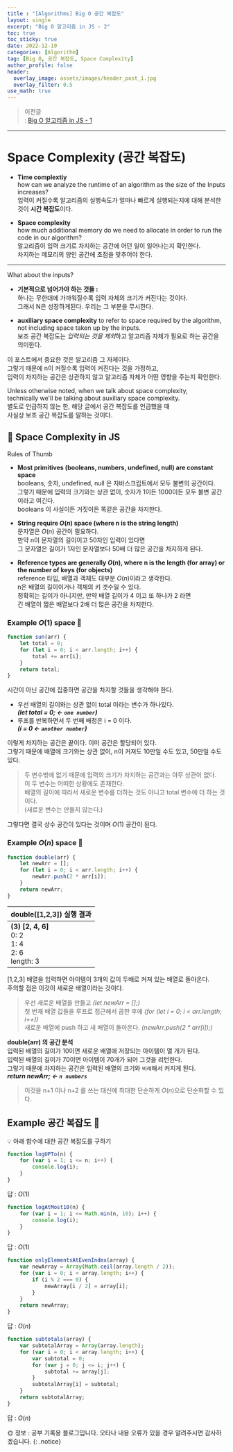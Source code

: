 ```yaml
---
title : "[Algorithms] Big O 공간 복잡도"
layout: single
excerpt: "Big O 알고리즘 in JS - 2"
toc: true
toc_sticky: true
date: 2022-12-19
categories: [Algorithm]
tag: [Big O, 공간 복잡도, Space Complexity]
author_profile: false
header:
  overlay_image: assets/images/header_post_1.jpg
  overlay_filter: 0.5 
use_math: true
---  
```


> 이전글  
: [Big O 알고리즘 in JS - 1](http://localhost:4000/algorithm/BigO/)

---

# Space Complexity (공간 복잡도)  
- **Time complextiy**   
how can we analyze the runtime of an algorithm as the size of the Inputs increases?  
입력이 커질수록 알고리즘의 실행속도가 얼마나 빠르게 실행되는지에 대해 분석한 것이 **시간 복잡도**이다.  

- **Space complexity**  
how much additional memory do we need to allocate in order to run the code in our algorithm?  
알고리즘이 입력 크기로 차지하는 공간에 어던 일이 일어나는지 확인한다.  
차지하는 메모리의 양인 공간에 초점을 맞추어야 한다.  

---

What about the inputs?  

- **기본적으로 넘어가야 하는 것들 :**  
하나는 무한대에 가까워질수록 입력 자체의 크기가 커진다는 것이다.  
그래서 N은 성장하게된다. 우리는 그 부분을 무시한다.  

- **auxiliary space complexity** to refer to space required by the algorithm,   
not including space taken up by the inputs.  
보조 공간 복잡도는 *입력되는 것을 제외*하고 알고리즘 자체가 필요로 하는 공간을 의미한다.  

이 포스트에서 중요한 것은 알고리즘 그 자체이다.  
그렇기 때문에 n이 커질수록 입력이 커진다는 것을 가정하고,  
입력이 차지하는 공간은 상관하지 않고 알고리즘 자체가 어떤 영향을 주는지 확인한다.  

Unless otherwise noted, when we talk about space complexity,  
technically we'll be talking about auxiliary space complexity.  
별도로 언급하지 않는 한, 해당 글에서 공간 복잡도를 언급했을 때  
사실상 보조 공간 복잡도를 말하는 것이다.  

## 📁 Space Complexity in JS 
Rules of Thumb  
- **Most primitives (booleans, numbers, undefined, null) are constant space**  
booleans, 숫자, undefined, null 은 자바스크립트에서 모두 불변의 공간이다.  
그렇기 때문에 입력의 크기와는 상관 없이, 숫자가 1이든 1000이든 모두 불변 공간이라고 여긴다.  
booleans 이 사실이든 거짓이든 똑같은 공간을 차지한다.  

- **String require $O(n)$ space (where n is the string length)**  
문자열은 $O(n)$ 공간이 필요하다.  
만약 n이 문자열의 길이이고 50자인 입력이 있다면  
그 문자열은 길이가 1자인 문자열보다 50배 더 많은 공간을 차지하게 된다.  

- **Reference types are generally $O(n)$, where n is the length (for array) or the number of keys (for objects)**  
reference 타입, 배열과 객체도 대부분 $O(n)$이라고 생각한다.  
n은 배열의 길이이거나 객체의 키 갯수일 수 있다.  
정확히는 길이가 아니지만, 만약 배열 길이가 4 이고 또 하나가 2 라면  
긴 배열이 짧은 배열보다 2배 더 많은 공간을 차지한다.  

### Example $O(1)$ space 📝  
```javascript
function sun(arr) {
    let total = 0;
    for (let i = 0; i < arr.length; i++) {
        total += arr[i];
    }
    return total;
}
```
시간이 아닌 공간에 집중하면 공간을 차지할 것들을 생각해야 한다.  

- 우선 배열의 길이와는 상관 없이 total 이라는 변수가 하나있다.  
***(let total = 0; ← `one number`)***  
- 루프를 반복하면서 두 번째 배정은 i = 0 이다.   
***(i = 0 ← `another number`)***  

이렇게 차지하는 공간은 끝이다. 이미 공간은 할당되어 있다.  
그렇기 때문에 배열에 크기와는 상관 없이, n이 커져도 10만일 수도 있고, 50만일 수도 있다.  

> 두 변수밖에 없기 때문에 입력의 크기가 차지하는 공간과는 아무 상관이 없다.  
이 두 변수는 어떠한 상황에도 존재한다.  
배열의 길이에 따라서 새로운 변수를 더하는 것도 아니고 total 변수에 더 하는 것이다.  
(새로운 변수는 만들지 않는다.)

그렇다면 결국 상수 공간이 있다는 것이며 $O(1)$ 공간이 된다.  

### Example $O(n)$ space 📝
```javascript
function double(arr) {
    let newArr = [];
    for (let i = 0; i < arr.length; i++) {
        newArr.push(2 * arr[i]);
    }
    return newArr;
}
```

|double([1,2,3]) 실행 결과|
|:---|
|**(3) [2, 4, 6]** <br> 0: 2 <br> 1: 4 <br> 2: 6 <br> length: 3|

[1,2,3] 배열을 입력하면 아이템이 3개의 값이 두배로 커져 있는 배열로 돌아온다.  
주의할 점은 이것이 새로운 배열이라는 것이다.  

> 우선 새로운 배열을 만들고 *(let newArr = [];)*  
첫 번재 배열 값들을 루프로 접근해서 곱한 후에 *(for (let i = 0; i < arr.length; i++))*  
새로운 배열에 push 하고 새 배열이 돌아온다. *(newArr.push(2 * arr[i]);)*   

**double(arr) 의 공간 분석**   
입력된 배열의 길이가 10이면 새로운 배열에 저장되는 아이템이 열 개가 된다.  
입력된 배열의 길이가 70이면 아이템이 70개가 되어 그것을 리턴한다.  
그렇기 때문에 차지하는 공간은 입력된 배열의 크기와 `비례`해서 커지게 된다.  
***return newArr; ← `n numbers`***  

> 이것을 n+1 이나 n+2 를 쓰는 대신에 최대한 단순하게 $O(n)$으로 단순화할 수 있다.  

## Example 공간 복잡도 📝  
💡 아래 함수에 대한 공간 복잡도를 구하기
```javascript
function logUPTo(n) {
    for (var i = 1; i <= n; i++) {
        console.log(i);
    }
}
```
답 : $O(1)$  

```javascript
function logAtMost10(n) {
    for (var i = 1; i <= Math.min(n, 10); i++) {
        console.log(i);
    }
}
```
답 : $O(1)$  

```javascript
function onlyElementsAtEvenIndex(array) {
    var newArray = Array(Math.ceil(array.length / 2));
    for (var i = 0; i < array.length; i++) {
        if (i % 2 === 0) {
            newArray[i / 2] = array[i];
        }
    }
    return newArray;
}
```
답 : $O(n)$  

```javascript
function subtotals(array) {
    var subtotalArray = Array(array.length);
    for (var i = 0; i < array.length; i++) {
        var subtotal = 0;
        for (var j = 0; j <= i; j++) {
            subtotal += array[j];
        }
        subtotalArray[i] = subtotal;
    }
    return subtotalArray;
}
```
답 : $O(n)$


🌞 정보 : 공부 기록용 블로그입니다. 오타나 내용 오류가 있을 경우 알려주시면 감사하겠습니다.
{: .notice}
